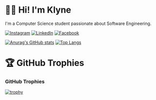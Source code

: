 
<h1>👋🏻 Hi! I'm Klyne</h1>

I'm a Computer Science student passionate about Software Engineering.<!-- —transforming ideas into visually appealing, functional web applications with clean and well-integrated code. I love exploring new technologies, building creative and practical projects, and I'm always open to learning and collaboration. Feel free to check out my repositories and reach out if you'd like to build something together! -->

[![Instagram](https://img.shields.io/badge/Instagram-E4405F?style=flat&logo=instagram&logoColor=white)](https://www.instagram.com/klyne.chrysler)
[![LinkedIn](https://img.shields.io/badge/LinkedIn-0077B5?style=flat&logo=linkedin&logoColor=white)](https://www.linkedin.com/in/klyne-chrysler-b60875287)
[![Facebook](https://img.shields.io/badge/Facebook-1877F2?style=flat&logo=facebook&logoColor=white)](https://www.facebook.com/kccd11)

[![Anurag's GitHub stats](https://github-readme-stats.vercel.app/api?username=KlyneChrysler&show_icons=true&include_all_commits=true&count_private=true&bg_color=1A1B27&text_color=C0CAF5&icon_color=7AA2F7&title_color=BB9AF7&border_color=414868&custom_title=My%20GitHub%20Statistics)](https://github.com/anuraghazra/github-readme-stats)  [![Top Langs](https://github-readme-stats.vercel.app/api/top-langs/?username=KlyneChrysler&layout=compact&hide=css&bg_color=1A1B27&text_color=C0CAF5&icon_color=7AA2F7&title_color=BB9AF7&border_color=414868)](https://github.com/anuraghazra/github-readme-stats)

<h1>🏆 GitHub Trophies</h1>

### GitHub Trophies
[![trophy](https://github-profile-trophy.vercel.app/?username=KlyneChrysler&theme=tokyonight)](https://github.com/ryo-ma/github-profile-trophy)

